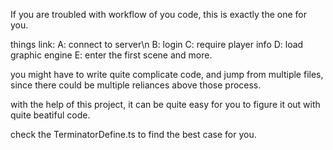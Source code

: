 If you are troubled with workflow of you code, this is exactly the one for you.

things link:
  A: connect to server\n
  B: login
  C: require player info
  D: load graphic engine
  E: enter the first scene
  and more.

you might have to write quite complicate code, and jump from multiple files, since there could be multiple reliances above those process.

with the help of this project, it can be quite easy for you to figure it out with quite beatiful code.

check the TerminatorDefine.ts to find the best case for you.
